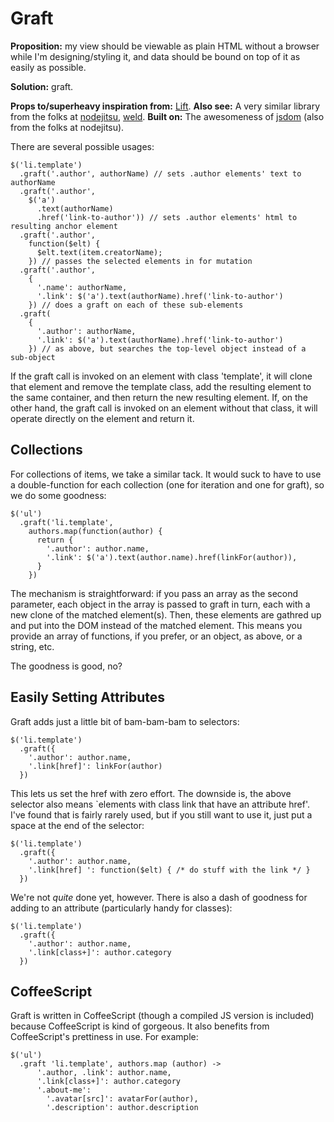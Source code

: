 # Graft

**Proposition:** my view should be viewable as plain HTML without a browser while
I'm designing/styling it, and data should be bound on top of it as easily as
possible.

**Solution:** graft.

**Props to/superheavy inspiration from:** [Lift][].
**Also see:** A very similar library from the folks at [nodejitsu][], [weld][].
**Built on:** The awesomeness of [jsdom][] (also from the folks at nodejitsu).

[lift]: http://liftweb.net/
[nodejitsu]: http://nodejitsu.com/
[weld]: https://github.com/hij1nx/weld
[jsdom]: https://github.com/tmpvar/jsdom

There are several possible usages:

    $('li.template')
      .graft('.author', authorName) // sets .author elements' text to authorName
      .graft('.author',
        $('a')
          .text(authorName)
          .href('link-to-author')) // sets .author elements' html to resulting anchor element
      .graft('.author',
        function($elt) {
          $elt.text(item.creatorName);
        }) // passes the selected elements in for mutation
      .graft('.author',
        {
          '.name': authorName,
          '.link': $('a').text(authorName).href('link-to-author')
        }) // does a graft on each of these sub-elements
      .graft(
        {
          '.author': authorName,
          '.link': $('a').text(authorName).href('link-to-author')
        }) // as above, but searches the top-level object instead of a sub-object

If the graft call is invoked on an element with class 'template', it
will clone that element and remove the template class, add the resulting
element to the same container, and then return the new resulting element. If,
on the other hand, the graft call is invoked on an element without that class,
it will operate directly on the element and return it.

## Collections

For collections of items, we take a similar tack. It would suck to have to use
a double-function for each collection (one for iteration and one for graft), so
we do some goodness:

    $('ul')
      .graft('li.template',
        authors.map(function(author) {
          return {
            '.author': author.name,
            '.link': $('a').text(author.name).href(linkFor(author)),
          }
        })

The mechanism is straightforward: if you pass an array as the second parameter,
each object in the array is passed to graft in turn, each with a new clone of
the matched element(s). Then, these elements are gathred up and put into the
DOM instead of the matched element. This means you provide an array of
functions, if you prefer, or an object, as above, or a string, etc.

The goodness is good, no?

## Easily Setting Attributes

Graft adds just a little bit of bam-bam-bam to selectors:

    $('li.template')
      .graft({
        '.author': author.name,
        '.link[href]': linkFor(author)
      })

This lets us set the href with zero effort. The downside is, the above selector
also means `elements with class link that have an attribute href'. I've found
that is fairly rarely used, but if you still want to use it, just put a space
at the end of the selector:

    $('li.template')
      .graft({
        '.author': author.name,
        '.link[href] ': function($elt) { /* do stuff with the link */ }
      })

We're not *quite* done yet, however. There is also a dash of goodness for
adding to an attribute (particularly handy for classes):

    $('li.template')
      .graft({
        '.author': author.name,
        '.link[class+]': author.category
      })

## CoffeeScript

Graft is written in CoffeeScript (though a compiled JS version is included)
because CoffeeScript is kind of gorgeous. It also benefits from CoffeeScript's
prettiness in use. For example:

    $('ul')
      .graft 'li.template', authors.map (author) ->
          '.author, .link': author.name,
          '.link[class+]': author.category
          '.about-me':
            '.avatar[src]': avatarFor(author),
            '.description': author.description

